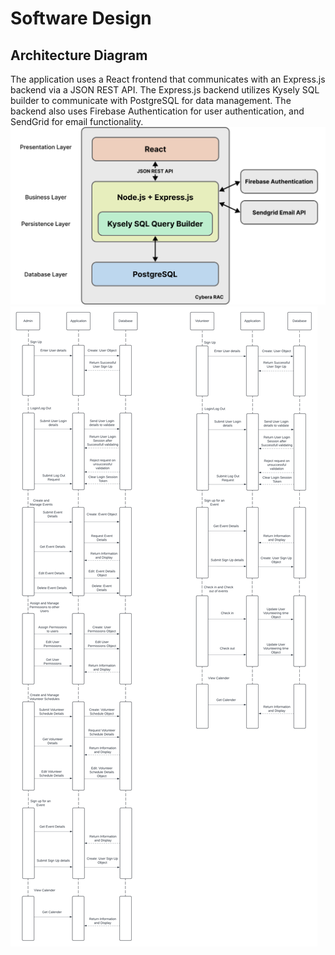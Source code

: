 # Software Design

## Architecture Diagram
The application uses a React frontend that communicates with an Express.js backend via a JSON REST 
API. The Express.js backend utilizes Kysely SQL builder to communicate with PostgreSQL for data 
management. The backend also uses Firebase Authentication for user authentication, and SendGrid 
for email functionality.
![Architecture Diagram](images/architecture-diagram.png)
![Sequence Diagram](images/Sequence-Diagram.png)
